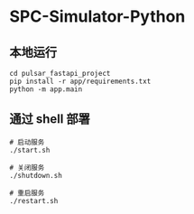 # SPC-Simulator-Python

## 本地运行
```shell
cd pulsar_fastapi_project
pip install -r app/requirements.txt
python -m app.main
```

## 通过 shell 部署
```shell
# 启动服务
./start.sh

# 关闭服务
./shutdown.sh

# 重启服务
./restart.sh 
```